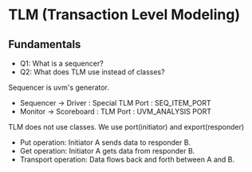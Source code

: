 # TLM (Transaction Level Modeling)

## Fundamentals
- Q1: What is a sequencer?
- Q2: What does TLM use instead of classes?
  
Sequencer is uvm's generator.

- Sequencer -> Driver : Special TLM Port : SEQ_ITEM_PORT
- Monitor -> Scoreboard : TLM Port : UVM_ANALYSIS PORT

TLM does not use classes. We use port(initiator) and export(responder)

- Put operation: Initiator A sends data to responder B.
- Get operation: Initiator A gets data from responder B.
- Transport operation: Data flows back and forth between A and B.
